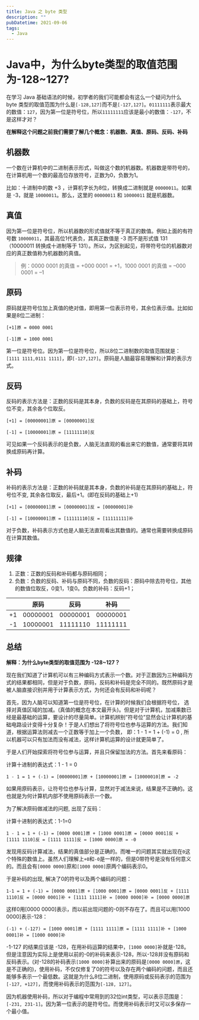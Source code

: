 ```yaml
---
title: Java 之 byte 类型
description: ""
pubDatetime: 2021-09-06
tags:
  - Java
---
```


# Java中，为什么byte类型的取值范围为-128~127?

在学习 Java 基础语法的时候，初学者的我们可能都会有这么一个疑问为什么 byte 类型的取值范围为什么是`[-128,127]`而不是`[-127,127]`。`01111111`表示最大的数值：`127`，因为第一位是符号位，所以`11111111`应该是最小的数值：`-127`，不是这样才对？

**在解释这个问题之前我们需要了解几个概念：机器数、真值、原码、反码、补码**



## 机器数

一个数在计算机中的二进制表示形式，叫做这个数的机器数。机器数是带符号的，在计算机用一个数的最高位存放符号，正数为0，负数为1。

比如：十进制中的数 +3 ，计算机字长为8位，转换成二进制就是 `00000011`。如果是 -3，就是 `10000011`。那么，这里的 `00000011` 和 `10000011` 就是机器数。



## 真值

因为第一位是符号位，所以机器数的形式值就不等于真正的数值。例如上面的有符号数 `10000011`，其最高位1代表负，其真正数值是 -3 而不是形式值 131（10000011 转换成十进制等于 131）。所以，为区别起见，将带符号位的机器数对应的真正数值称为机器数的真值。

>  例：0000 0001 的真值 = +000 0001 = +1，1000 0001 的真值 = –000 0001 = –1



## 原码

原码就是符号位加上真值的绝对值，即用第一位表示符号，其余位表示值。比如如果是8位二进制：

`[+1]原 = 0000 0001`

`[-1]原 = 1000 0001`

第一位是符号位。因为第一位是符号位，所以8位二进制数的取值范围就是：`[1111 1111,0111 1111]`，即`[-127,127]`。原码是人脑最容易理解和计算的表示方式。



## 反码

反码的表示方法是：正数的反码是其本身，负数的反码是在其原码的基础上，符号位不变，其余各个位取反。

`[+1] = [00000001]原 = [00000001]反`

`[-1] = [10000001]原 = [11111110]反`

可见如果一个反码表示的是负数，人脑无法直观的看出来它的数值，通常要将其转换成原码再计算。



## 补码

补码的表示方法是：正数的补码就是其本身，负数的补码是在其原码的基础上，符号位不变, 其余各位取反，最后+1。(即在反码的基础上+1)

`[+1] = [00000001]原 = [00000001]反 = [00000001]补`

`[-1] = [10000001]原 = [11111110]反 = [11111111]补`

对于负数，补码表示方式也是人脑无法直观看出其数值的。通常也需要转换成原码在计算其数值。



## 规律

1. 正数：正数的反码和补码都与原码相同；
2. 负数：负数的反码、补码与原码不同，负数的反码：原码中除去符号位，其他的数值位取反，0变1，1变0。负数的补码：反码+1；

|      |   原码   |   反码   |   补码   |
| :--: | :------: | :------: | :------: |
|  +1  | 00000001 | 00000001 | 00000001 |
|  -1  | 10000001 | 11111110 | 11111111 |



## 总结

**解释：为什么byte类型的取值范围为 -128~127？**

现在我们知道了计算机可以有三种编码方式表示一个数。对于正数因为三种编码方式的结果都相同，但是对于负数，原码，反码和补码是完全不同的。既然原码才是被人脑直接识别并用于计算表示方式，为何还会有反码和补码呢？

首先，因为人脑可以知道第一位是符号位，在计算的时候我们会根据符号位， 选择对真值区域的加减。(真值的概念在本文最开头)。但是对于计算机，加减乘数已经是最基础的运算，要设计的尽量简单。计算机辨别”符号位”显然会让计算机的基础电路设计变得十分复杂！于是人们想出了将符号位也参与运算的方法。我们知道，根据运算法则减去一个正数等于加上一个负数， 即：1 - 1 = 1 + (-1) = 0 , 所以机器可以只有加法而没有减法，这样计算机运算的设计就更简单了。

于是人们开始探索将符号位参与运算，并且只保留加法的方法。首先来看原码：

计算十进制的表达式：1 - 1 = 0

`1 - 1 = 1 + (-1) = [00000001]原 + [10000001]原 = [10000010]原 = -2`

如果用原码表示，让符号位也参与计算，显然对于减法来说，结果是不正确的。这也就是为何计算机内部不使用原码表示一个数。

为了解决原码做减法的问题, 出现了反码：

计算十进制的表达式：1-1=0

`1 - 1 = 1 + (-1) = [0000 0001]原 + [1000 0001]原 = [0000 0001]反 + [1111 1110]反 = [1111 1111]反 = [1000 0000]原 = -0`

发现用反码计算减法，结果的真值部分是正确的。而唯一的问题其实就出现在`0`这个特殊的数值上。虽然人们理解上`+0`和`-0`是一样的，但是0带符号是没有任何意义的。而且会有`[0000 0000]`原和`[1000 0000]`原两个编码表示0。

于是补码的出现, 解决了0的符号以及两个编码的问题：

`1-1 = 1 + (-1) = [0000 0001]原 + [1000 0001]原 = [0000 0001]反 + [1111 1110]反 = [0000 0001]补 + [1111 1111]补 = [0000 0000]补 = [0000 0000]原`

这样0用[0000 0000]表示，而以前出现问题的-0则不存在了。而且可以用[1000 0000]表示-128：

`(-1) + (-127) = [1000 0001]原 + [1111 1111]原 = [1111 1111]补 + [1000 0001]补 = [1000 0000]补`

-1-127 的结果应该是 -128，在用补码运算的结果中，`[1000 0000]`补就是-128。但是注意因为实际上是使用以前的-0的补码来表示-128，所以-128并没有原码和反码表示。(对-128的补码表示`[1000 0000]`补算出来的原码是`[0000 0000]原`，这是不正确的)，使用补码，不仅仅修复了0的符号以及存在两个编码的问题，而且还能够多表示一个最低数。这就是为什么8位二进制，使用原码或反码表示的范围为`[-127, +127]`，而使用补码表示的范围为`[-128, 127]`。

因为机器使用补码，所以对于编程中常用到的32位int类型，可以表示范围是：`[-231, 231-1]`。因为第一位表示的是符号位。而使用补码表示时又可以多保存一个最小值。